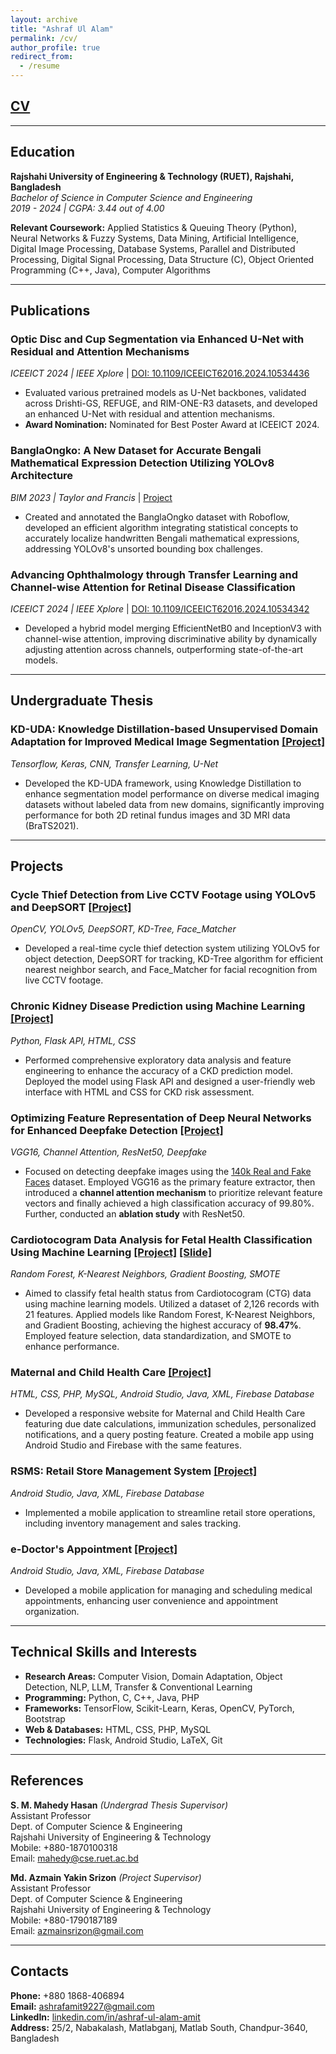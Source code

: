 ```yaml
---
layout: archive
title: "Ashraf Ul Alam"
permalink: /cv/
author_profile: true
redirect_from:
  - /resume
---
```

## [CV](https://ashraf-ul-alam-amit.github.io/pdf/CV.pdf)
---

## Education

**Rajshahi University of Engineering & Technology (RUET), Rajshahi, Bangladesh**  
*Bachelor of Science in Computer Science and Engineering*  
*2019 - 2024 | CGPA: 3.44 out of 4.00*

**Relevant Coursework:** Applied Statistics & Queuing Theory (Python), Neural Networks & Fuzzy Systems, Data Mining, Artificial Intelligence, Digital Image Processing, Database Systems, Parallel and Distributed Processing, Digital Signal Processing, Data Structure (C), Object Oriented Programming (C++, Java), Computer Algorithms

---

## Publications

### **Optic Disc and Cup Segmentation via Enhanced U-Net with Residual and Attention Mechanisms**  
*ICEEICT 2024 | IEEE Xplore*  | [DOI: 10.1109/ICEEICT62016.2024.10534436](https://doi.org/10.1109/ICEEICT62016.2024.10534436)  
- Evaluated various pretrained models as U-Net backbones, validated across Drishti-GS, REFUGE, and RIM-ONE-R3 datasets, and developed an enhanced U-Net with residual and attention mechanisms.
- **Award Nomination:** Nominated for Best Poster Award at ICEEICT 2024.

### **BanglaOngko: A New Dataset for Accurate Bengali Mathematical Expression Detection Utilizing YOLOv8 Architecture**  
*BIM 2023 | Taylor and Francis* | [Project](https://github.com/ashraf-ul-alam-amit/BanglaOngko)
- Created and annotated the BanglaOngko dataset with Roboflow, developed an efficient algorithm integrating statistical concepts to accurately localize handwritten Bengali mathematical expressions, addressing YOLOv8's unsorted bounding box challenges.

### **Advancing Ophthalmology through Transfer Learning and Channel-wise Attention for Retinal Disease Classification**  
*ICEEICT 2024 | IEEE Xplore*  | [DOI: 10.1109/ICEEICT62016.2024.10534342](https://doi.org/10.1109/ICEEICT62016.2024.10534342)  
- Developed a hybrid model merging EfficientNetB0 and InceptionV3 with channel-wise attention, improving discriminative ability by dynamically adjusting attention across channels, outperforming state-of-the-art models.

---

## Undergraduate Thesis

### KD-UDA: Knowledge Distillation-based Unsupervised Domain Adaptation for Improved Medical Image Segmentation  [[Project]](https://github.com/ashraf-ul-alam-amit/KD-UDA)
*Tensorflow, Keras, CNN, Transfer Learning, U-Net*  
- Developed the KD-UDA framework, using Knowledge Distillation to enhance segmentation model performance on diverse medical imaging datasets without labeled data from new domains, significantly improving performance for both 2D retinal fundus images and 3D MRI data (BraTS2021).

---

## Projects

### **Cycle Thief Detection from Live CCTV Footage using YOLOv5 and DeepSORT**  [[Project]](https://github.com/ashraf-ul-alam-amit/cycle_theif)
*OpenCV, YOLOv5, DeepSORT, KD-Tree, Face_Matcher*  
- Developed a real-time cycle thief detection system utilizing YOLOv5 for object detection, DeepSORT for tracking, KD-Tree algorithm for efficient nearest neighbor search, and Face_Matcher for facial recognition from live CCTV footage.

### **Chronic Kidney Disease Prediction using Machine Learning**  [[Project]](https://github.com/ashraf-ul-alam-amit/cycle_theif)
*Python, Flask API, HTML, CSS*  
- Performed comprehensive exploratory data analysis and feature engineering to enhance the accuracy of a CKD prediction model. Deployed the model using Flask API and designed a user-friendly web interface with HTML and CSS for CKD risk assessment.

### **Optimizing Feature Representation of Deep Neural Networks for Enhanced Deepfake Detection** [[Project]](https://github.com/ashraf-ul-alam-amit/Deepfake-Image-Detection)  
*VGG16, Channel Attention, ResNet50, Deepfake*  
- Focused on detecting deepfake images using the [140k Real and Fake Faces](https://www.kaggle.com/datasets/xhlulu/140k-real-and-fake-faces/data) dataset. Employed VGG16 as the primary feature extractor, then introduced a **channel attention mechanism** to prioritize relevant feature vectors and finally achieved a high classification accuracy of 99.80%. Further, conducted an **ablation study** with ResNet50.

### **Cardiotocogram Data Analysis for Fetal Health Classification Using Machine Learning** [[Project]](https://github.com/ashraf-ul-alam-amit/fetal_health) [[Slide]](https://github.com/ashraf-ul-alam-amit/fetal_health/blob/master/fetal_health.pdf)  
*Random Forest, K-Nearest Neighbors, Gradient Boosting, SMOTE*  
- Aimed to classify fetal health status from Cardiotocogram (CTG) data using machine learning models. Utilized a dataset of 2,126 records with 21 features. Applied models like Random Forest, K-Nearest Neighbors, and Gradient Boosting, achieving the highest accuracy of **98.47%**. Employed feature selection, data standardization, and SMOTE to enhance performance.

### **Maternal and Child Health Care**  [[Project]](https://github.com/ashraf-ul-alam-amit/Maternal_Care)
*HTML, CSS, PHP, MySQL, Android Studio, Java, XML, Firebase Database*  
- Developed a responsive website for Maternal and Child Health Care featuring due date calculations, immunization schedules, personalized notifications, and a query posting feature. Created a mobile app using Android Studio and Firebase with the same features.

### **RSMS: Retail Store Management System**  [[Project]](https://github.com/ashraf-ul-alam-amit/Retail-Store-Management-System)
*Android Studio, Java, XML, Firebase Database*  
- Implemented a mobile application to streamline retail store operations, including inventory management and sales tracking.

### **e-Doctor's Appointment**  [[Project]](https://github.com/ashraf-ul-alam-amit/eDoctor-sAppointment)
*Android Studio, Java, XML, Firebase Database*  
- Developed a mobile application for managing and scheduling medical appointments, enhancing user convenience and appointment organization.

---

## Technical Skills and Interests

- **Research Areas:** Computer Vision, Domain Adaptation, Object Detection, NLP, LLM, Transfer & Conventional Learning
- **Programming:** Python, C, C++, Java, PHP
- **Frameworks:** TensorFlow, Scikit-Learn, Keras, OpenCV, PyTorch, Bootstrap
- **Web & Databases:** HTML, CSS, PHP, MySQL
- **Technologies:** Flask, Android Studio, LaTeX, Git

---

## References

**S. M. Mahedy Hasan** *(Undergrad Thesis Supervisor)*  
Assistant Professor  
Dept. of Computer Science & Engineering  
Rajshahi University of Engineering & Technology  
Mobile: +880-1870100318  
Email: [mahedy@cse.ruet.ac.bd](mailto:mahedy@cse.ruet.ac.bd)

**Md. Azmain Yakin Srizon** *(Project Supervisor)*  
Assistant Professor  
Dept. of Computer Science & Engineering  
Rajshahi University of Engineering & Technology  
Mobile: +880-1790187189  
Email: [azmainsrizon@gmail.com](mailto:azmainsrizon@gmail.com)

---

## Contacts

**Phone:** +880 1868-406894  
**Email:** [ashrafamit9227@gmail.com](mailto:ashrafamit9227@gmail.com)  
**LinkedIn:** [linkedin.com/in/ashraf-ul-alam-amit](https://www.linkedin.com/in/ashraf-ul-alam-amit)  
**Address:** 25/2, Nabakalash, Matlabganj, Matlab South, Chandpur-3640, Bangladesh



<!--
<img align="left" alt="Python" width="26px" src="https://raw.githubusercontent.com/github/explore/master/topics/python/python.png" /> <img align="left" alt="TensorFlow" width="26px" src="https://raw.githubusercontent.com/github/explore/master/topics/tensorflow/tensorflow.png" /> <img align="left" alt="Scikit-Learn" width="26px" src="https://raw.githubusercontent.com/github/explore/master/topics/scikit-learn/scikit-learn.png" /> <img align="left" alt="Keras" width="26px" src="https://raw.githubusercontent.com/github/explore/master/topics/keras/keras.png" /> <img align="left" alt="OpenCV" width="26px" src="https://raw.githubusercontent.com/github/explore/master/topics/opencv/opencv.png" /> <img align="left" alt="PyTorch" width="26px" src="https://raw.githubusercontent.com/github/explore/master/topics/pytorch/pytorch.png" /><img align="left" alt="C" width="26px" src="https://raw.githubusercontent.com/jmnote/z-icons/master/svg/c.svg" /> <img align="left" alt="C++" width="26px" src="https://raw.githubusercontent.com/jmnote/z-icons/master/svg/cpp.svg" /> <img align="left" alt="Java" width="26px" src="https://raw.githubusercontent.com/github/explore/master/topics/java/java.png" /> <img align="left" alt="PHP" width="26px" src="https://raw.githubusercontent.com/github/explore/master/topics/php/php.png" />  <img align="left" alt="Bootstrap" width="26px" src="https://raw.githubusercontent.com/github/explore/master/topics/bootstrap/bootstrap.png" /> <img align="left" alt="HTML5" width="26px" src="https://raw.githubusercontent.com/github/explore/master/topics/html/html.png" /> <img align="left" alt="CSS3" width="26px" src="https://raw.githubusercontent.com/github/explore/master/topics/css/css.png" /> <img align="left" alt="MySQL" width="26px" src="https://raw.githubusercontent.com/github/explore/master/topics/mysql/mysql.png" /> <img align="left" alt="Flask" width="26px" src="https://raw.githubusercontent.com/github/explore/master/topics/flask/flask.png" /> <img align="left" alt="Android Studio" width="26px" src="https://raw.githubusercontent.com/github/explore/master/topics/android-studio/android-studio.png" /> <img align="left" alt="LaTeX" width="26px" src="https://raw.githubusercontent.com/github/explore/master/topics/latex/latex.png" /> <img align="left" alt="Git" width="26px" src="https://raw.githubusercontent.com/jmnote/z-icons/master/svg/git.svg" /> <br /> <br /> <hr />




### GitHub Stats

![Ashraf's GitHub Stats](https://github-readme-stats.vercel.app/api?username=ashraf-ul-alam-amit&count_private=true)
![Ashraf's GitHub Streak Stats](https://github-readme-streak-stats-peach.vercel.app?user=ashraf-ul-alam-amit)




**ashraf-ul-alam-amit/ashraf-ul-alam-amit** is a ✨ _special_ ✨ repository because its `README.md` (this file) appears on your GitHub profile.

Here are some ideas to get you started:

- 🔭 I’m currently working on ...
- 🌱 I’m currently learning ...
- 👯 I’m looking to collaborate on ...
- 🤔 I’m looking for help with ...
- 💬 Ask me about ...
- 📫 How to reach me: ...
- 😄 Pronouns: ...
- ⚡ Fun fact: ...
-->

